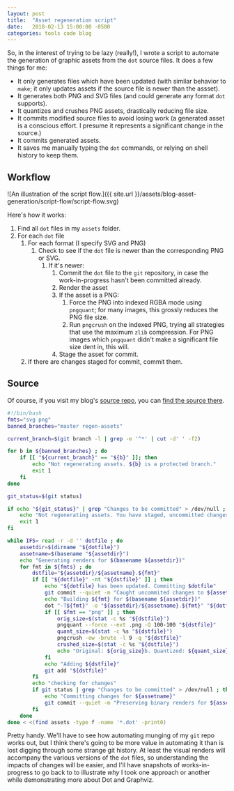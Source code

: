 ```yaml
---
layout: post
title:  "Asset regeneration script"
date:   2018-02-13 15:00:00 -0500
categories: tools code blog
---
```


So, in the interest of trying to be lazy (really!), I wrote a script to automate the generation of graphic assets from the `dot` source files. It does a few things for me:

* It only generates files which have been updated (with similar behavior to `make`; it only updates assets if the source file is newer than the assset).
* It generates both PNG and SVG files (and could generate any format `dot` supports).
* It quantizes and crushes PNG assets, drastically reducing file size.
* It commits modified source files to avoid losing work (a generated asset is a conscious effort. I presume it represents a significant change in the source.)
* It commits generated assets.
* It saves me manually typing the `dot` commands, or relying on shell history to keep them.

## Workflow

![An illustration of the script flow.]({{ site.url }}/assets/blog-asset-generation/script-flow/script-flow.svg)

Here's how it works:

1. Find all `dot` files in my `assets` folder.
1. For each `dot` file
    1. For each format (I specify SVG and PNG)
        1. Check to see if the `dot` file is newer than the corresponding PNG or SVG.
            1. If it's newer:
                1. Commit the `dot` file to the `git` repository, in case the work-in-progress hasn't been committed already.
                1. Render the asset
                1. If the asset is a PNG:
                    1. Force the PNG into indexed RGBA mode using `pngquant`; for many images, this grossly reduces the PNG file size.
                    1. Run `pngcrush` on the indexed PNG, trying all strategies that use the maximum `zlib` compression. For PNG images which `pngquant` didn't make a significant file size dent in, this will.
                1. Stage the asset for commit.
    1. If there are changes staged for commit, commit them.

## Source

Of course, if you visit my blog's [source repo](https://github.com/mikemol/mikemol.github.io), you can [find the source there](https://github.com/mikemol/mikemol.github.io/blob/master/_scripts/regen_assets.sh).

```bash
#!/bin/bash
fmts="svg png"
banned_branches="master regen-assets"

current_branch=$(git branch -l | grep -e '^*' | cut -d' ' -f2)

for b in ${banned_branches} ; do
    if [[ "${current_branch}" == "${b}" ]]; then
        echo "Not regenerating assets. ${b} is a protected branch."
        exit 1
    fi
done

git_status=$(git status)

if echo "${git_status}" | grep "Changes to be committed" > /dev/null ; then
    echo "Not regenerating assets. You have staged, uncommitted changes."
    exit 1
fi

while IFS= read -r -d '' dotfile ; do
    assetdir=$(dirname "${dotfile}")
    assetname=$(basename "${assetdir}")
    echo "Generating renders for $(basename ${assetdir})"
    for fmt in ${fmts} ; do
        dstfile="${assetdir}/${assetname}.${fmt}"
        if [[ "${dotfile}" -nt "${dstfile}" ]] ; then
            echo "${dotfile} has been updated. Committing $dotfile"
            git commit --quiet -m "Caught uncommited changes to ${assetname}. Preserving separately." "${dotfile}"
            echo "Building ${fmt} for $(basename ${assetdir})"
            dot "-T${fmt}" -o "${assetdir}/${assetname}.${fmt}" "${dotfile}"
            if [[ $fmt == "png" ]] ; then
                orig_size=$(stat -c %s "${dstfile}")
                pngquant --force --ext .png -Q 100-100 "${dstfile}"
                quant_size=$(stat -c %s "${dstfile}")
                pngcrush -ow -brute -l 9 -q "${dstfile}"
                crushed_size=$(stat -c %s "${dstfile}")
                echo "Original: ${orig_size}b. Quantized: ${quant_size}b. Crushed: ${crushed_size}"
            fi
            echo "Adding ${dstfile}"
            git add "${dstfile}"
        fi
        echo "checking for changes"
        if git status | grep "Changes to be committed" > /dev/null ; then
            echo "Committing changes for ${assetname}"
            git commit --quiet -m "Preserving binary renders for ${assetname}"
        fi
    done
done < <(find assets -type f -name '*.dot' -print0)
```

Pretty handy. We'll have to see how automating munging of my `git` repo works out, but I think there's going to be more value in automating it than is lost digging through some strange git history. At least the visual renders will accompany the various versions of the `dot` files, so understanding the impacts of changes will be easier, and I'll have snapshots of works-in-progress to go back to to illustrate _why_ I took one approach or another while demonstrating more about Dot and Graphviz.
